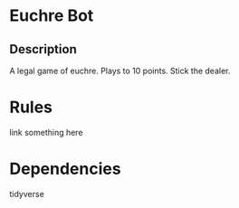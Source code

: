 # Euchre Bot

## Description
A legal game of euchre. Plays to 10 points. Stick the dealer. 

# Rules
link something here

# Dependencies
tidyverse

